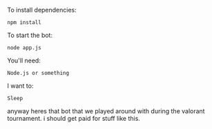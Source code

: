 To install dependencies:

``` npm install ``` 

To start the bot:

``` node app.js ```

You'll need:

``` Node.js or something ```

I want to:

``` Sleep ```

anyway heres that bot that we played around with during the valorant tournament. i should get paid for stuff like this.
